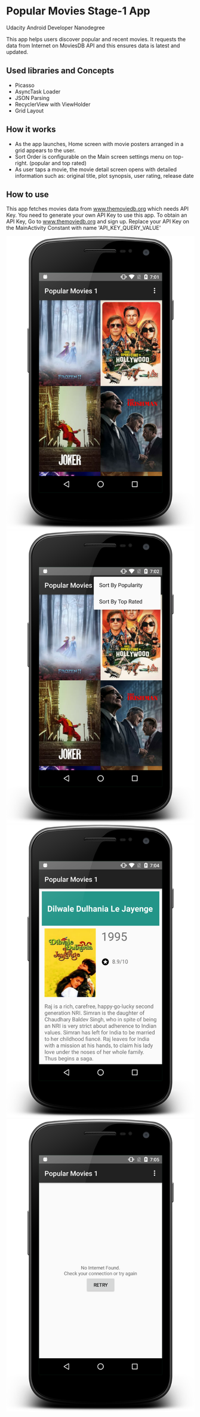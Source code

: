 # Popular Movies Stage-1 App

Udacity Android Developer Nanodegree 

This app helps users discover popular and recent movies. It requests the data from
Internet on MoviesDB API and this ensures data is latest and updated.

## Used libraries and Concepts
- Picasso
- AsyncTask Loader
- JSON Parsing
- RecyclerView with ViewHolder
- Grid Layout

## How it works

- As the app launches, Home screen with movie posters arranged in a grid appears to the user.
- Sort Order is configurable on the Main screen settings menu on top-right. (popular and top rated)
- As user taps a movie, the movie detail screen opens with detailed information such as: original title, plot synopsis, user rating, release date

## How to use
This app fetches movies data from www.themoviedb.org which needs API Key.
You need to generate your own API Key to use this app.
To obtain an API Key, Go to www.themoviedb.org and sign up.
Replace your API Key on the MainActivity Constant with name 'API_KEY_QUERY_VALUE'

![Alt text](/Screenshots/1.png?raw=true)
![Alt text](/Screenshots/2.png?raw=true)
![Alt text](/Screenshots/3.png?raw=true)
![Alt text](/Screenshots/4.png?raw=true)
